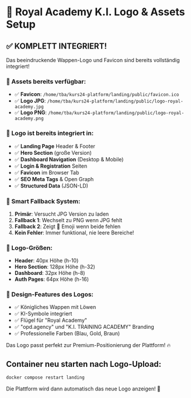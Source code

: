 # 👑 Royal Academy K.I. Logo & Assets Setup

## ✅ KOMPLETT INTEGRIERT!

Das beeindruckende Wappen-Logo und Favicon sind bereits vollständig integriert!

### 🎯 Assets bereits verfügbar:
- ✅ **Favicon**: `/home/tba/kurs24-platform/landing/public/favicon.ico`
- ✅ **Logo JPG**: `/home/tba/kurs24-platform/landing/public/logo-royal-academy.jpg`
- ✅ **Logo PNG**: `/home/tba/kurs24-platform/landing/public/logo-royal-academy.png`

### 🌟 Logo ist bereits integriert in:
- ✅ **Landing Page** Header & Footer
- ✅ **Hero Section** (große Version)
- ✅ **Dashboard Navigation** (Desktop & Mobile)
- ✅ **Login & Registration** Seiten
- ✅ **Favicon** im Browser Tab
- ✅ **SEO Meta Tags** & Open Graph
- ✅ **Structured Data** (JSON-LD)

### 🔧 Smart Fallback System:
1. **Primär**: Versucht JPG Version zu laden
2. **Fallback 1**: Wechselt zu PNG wenn JPG fehlt
3. **Fallback 2**: Zeigt 👑 Emoji wenn beide fehlen
4. **Kein Fehler**: Immer funktional, nie leere Bereiche!

### 📐 Logo-Größen:
- **Header**: 40px Höhe (h-10)
- **Hero Section**: 128px Höhe (h-32)
- **Dashboard**: 32px Höhe (h-8)
- **Auth Pages**: 64px Höhe (h-16)

### 🎨 Design-Features des Logos:
- ✅ Königliches Wappen mit Löwen
- ✅ KI-Symbole integriert
- ✅ Flügel für "Royal Academy"
- ✅ "opd.agency" und "K.I. TRAINING ACADEMY" Branding
- ✅ Professionelle Farben (Blau, Gold, Braun)

Das Logo passt perfekt zur Premium-Positionierung der Plattform! 🔥

## Container neu starten nach Logo-Upload:

```bash
docker compose restart landing
```

Die Plattform wird dann automatisch das neue Logo anzeigen! 🚀